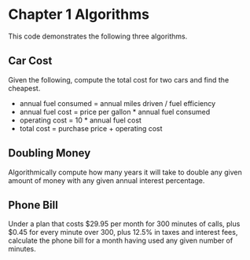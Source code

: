 # Chapter 1 Algorithms

This code demonstrates the following three algorithms.

## Car Cost

Given the following, compute the total cost for two cars and find the cheapest.

 * annual fuel consumed = annual miles driven / fuel efficiency
 * annual fuel cost = price per gallon * annual fuel consumed
 * operating cost = 10 * annual fuel cost
 * total cost = purchase price + operating cost

## Doubling Money

Algorithmically compute how many years it will take to double any given
amount of money with any given annual interest percentage.

## Phone Bill

Under a plan that costs $29.95 per month for 300 minutes of calls, plus $0.45
for every minute over 300, plus 12.5% in taxes and interest fees, calculate
the phone bill for a month having used any given number of minutes.
